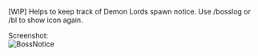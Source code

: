 [WIP] Helps to keep track of Demon Lords spawn notice. Use /bosslog or /bl to show icon again.

Screenshot:  
![BossNotice](https://raw.githubusercontent.com/librarianrabbit/tos-misc/master/images/BossNotice.png)
